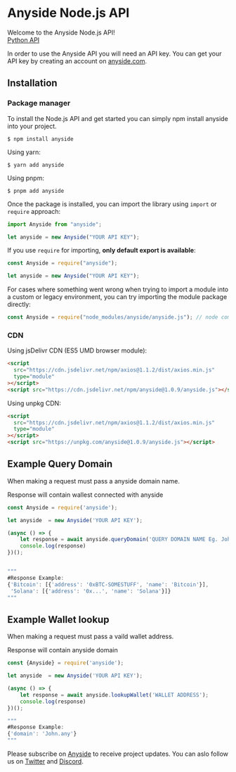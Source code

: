 # Anyside Node.js API

Welcome to the Anyside Node.js API!<br />
[Python API](https://github.com/Anyside-Api/Anyside-Python-API)

In order to use the Anyside API you will need an API key. You can get your API key by creating an account on [anyside.com](https://anyside.com/).

## Installation

### Package manager

To install the Node.js API and get started you can simply npm install anyside into your project.

```ssh
$ npm install anyside
```

Using yarn:

```ssh
$ yarn add anyside
```

Using pnpm:

```ssh
$ pnpm add anyside
```

Once the package is installed, you can import the library using `import` or `require` approach:

```javascript
import Anyside from "anyside";

let anyside = new Anyside("YOUR API KEY");
```

If you use `require` for importing, **only default export is available**:

```javascript
const Anyside = require("anyside");

let anyside = new Anyside("YOUR API KEY");
```

For cases where something went wrong when trying to import a module into a custom or legacy environment,
you can try importing the module package directly:

```javascript
const Anyside = require("node_modules/anyside/anyside.js"); // node commonJS bundle (ES2017)
```

### CDN

Using jsDelivr CDN (ES5 UMD browser module):

```html
<script
  src="https://cdn.jsdelivr.net/npm/axios@1.1.2/dist/axios.min.js"
  type="module"
></script>
<script src="https://cdn.jsdelivr.net/npm/anyside@1.0.9/anyside.js"></script>
```

Using unpkg CDN:

```html
<script
  src="https://cdn.jsdelivr.net/npm/axios@1.1.2/dist/axios.min.js"
  type="module"
></script>
<script src="https://unpkg.com/anyside@1.0.9/anyside.js"></script>
```

## Example Query Domain

When making a request must pass a anyside domain name.

Response will contain wallest connected with anyside

```javascript
const Anyside = require('anyside');

let anyside  = new Anyside('YOUR API KEY');

(async () => {
    let response = await anyside.queryDomain('QUERY DOMAIN NAME Eg. John.any');
    console.log(response)
})();


"""
#Response Example:
{'Bitcoin': [{'address': '0xBTC-SOMESTUFF', 'name': 'Bitcoin'}],
 'Solana': [{'address': '0x...', 'name': 'Solana'}]}
"""
```

## Example Wallet lookup

When making a request must pass a vaild wallet address.

Response will contain anyside domain

```javascript
const {Anyside} = require('anyside');

let anyside  = new Anyside('YOUR API KEY');

(async () => {
    let response = await anyside.lookupWallet('WALLET ADDRESS');
    console.log(response)
})();

"""
#Response Example:
{'domain': 'John.any'}
"""
```

Please subscribe on [Anyside](https://anyside.com/) to receive project updates.
You can aslo follow us on [Twitter](https://twitter.com/AnysideNames) and [Discord](https://discord.com/invite/MKDBhDEtUn).
